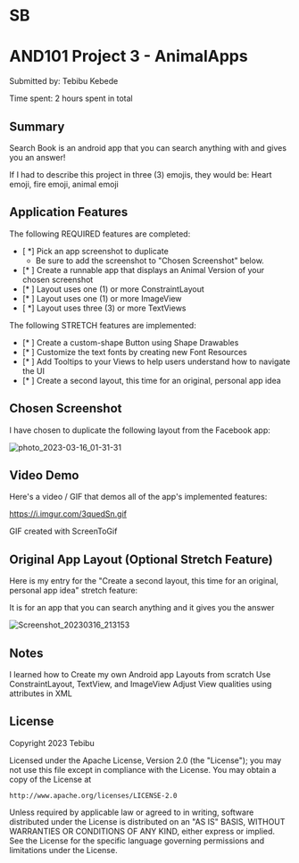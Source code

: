 # SB

# AND101 Project 3 - AnimalApps

Submitted by: Tebibu Kebede

Time spent: 2 hours spent in total

## Summary

Search Book is an android app that you can search anything with and gives you an answer!

If I had to describe this project in three (3) emojis, they would be: Heart emoji, fire emoji, animal emoji

## Application Features


The following REQUIRED features are completed:

- [ *] Pick an app screenshot to duplicate
  - Be sure to add the screenshot to "Chosen Screenshot" below.
- [* ] Create a runnable app that displays an Animal Version of your chosen screenshot
- [* ] Layout uses one (1) or more ConstraintLayout
- [* ] Layout uses one (1) or more ImageView
- [ *] Layout uses three (3) or more TextViews

The following STRETCH features are implemented:

- [* ] Create a custom-shape Button using Shape Drawables
- [* ] Customize the text fonts by creating new Font Resources
- [* ] Add Tooltips to your Views to help users understand how to navigate the UI
- [* ] Create a second layout, this time for an original, personal app idea



## Chosen Screenshot

I have chosen to duplicate the following layout from the Facebook app:

![photo_2023-03-16_01-31-31](https://user-images.githubusercontent.com/112728544/225801195-8a56e936-92a5-4eae-9084-8fb9f0745267.jpg)


## Video Demo

Here's a video / GIF that demos all of the app's implemented features:

https://i.imgur.com/3quedSn.gif


GIF created with ScreenToGif

<!-- Recommended tools:
- [Kap](https://getkap.co/) for macOS
- [ScreenToGif](https://www.screentogif.com/) for Windows
- [peek](https://github.com/phw/peek) for Linux. -->

## Original App Layout (Optional Stretch Feature)

Here is my entry for the "Create a second layout, this time for an original, personal app idea" stretch feature:

It is for an app that you can search anything and it gives you the answer

![Screenshot_20230316_213153](https://user-images.githubusercontent.com/112728544/225801329-0b1755b8-af20-454c-84e9-e19fbf747ce3.png)


## Notes

I learned how to Create my own Android app Layouts from scratch
Use ConstraintLayout, TextView, and ImageView
Adjust View qualities using attributes in XML

## License

Copyright 2023 Tebibu

Licensed under the Apache License, Version 2.0 (the "License");
you may not use this file except in compliance with the License.
You may obtain a copy of the License at

    http://www.apache.org/licenses/LICENSE-2.0

Unless required by applicable law or agreed to in writing, software
distributed under the License is distributed on an "AS IS" BASIS,
WITHOUT WARRANTIES OR CONDITIONS OF ANY KIND, either express or implied.
See the License for the specific language governing permissions and
limitations under the License.
